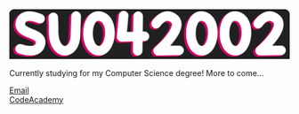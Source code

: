 ![SU042002](header.gif "SU042002")

Currently studying for my Computer Science degree! More to come...

[Email](mailto:su042002@aol.com "Email")  
[CodeAcademy](https://www.codecademy.com/profiles/SU042002 "CodeAcademy")
